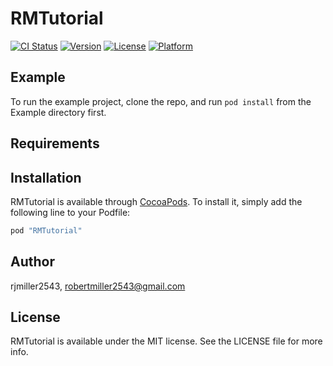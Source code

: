 # RMTutorial

[![CI Status](http://img.shields.io/travis/rjmiller2543/RMTutorial.svg?style=flat)](https://travis-ci.org/rjmiller2543/RMTutorial)
[![Version](https://img.shields.io/cocoapods/v/RMTutorial.svg?style=flat)](http://cocoapods.org/pods/RMTutorial)
[![License](https://img.shields.io/cocoapods/l/RMTutorial.svg?style=flat)](http://cocoapods.org/pods/RMTutorial)
[![Platform](https://img.shields.io/cocoapods/p/RMTutorial.svg?style=flat)](http://cocoapods.org/pods/RMTutorial)

## Example

To run the example project, clone the repo, and run `pod install` from the Example directory first.

## Requirements

## Installation

RMTutorial is available through [CocoaPods](http://cocoapods.org). To install
it, simply add the following line to your Podfile:

```ruby
pod "RMTutorial"
```

## Author

rjmiller2543, robertmiller2543@gmail.com

## License

RMTutorial is available under the MIT license. See the LICENSE file for more info.
